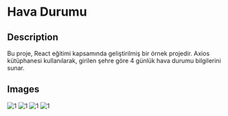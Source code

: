 <h1>Hava Durumu</h1>
<h2>Description</h2>
<p>Bu proje, React eğitimi kapsamında geliştirilmiş bir örnek projedir. Axios kütüphanesi kullanılarak, girilen şehre göre 4 günlük hava durumu bilgilerini sunar.</p>

<h2>Images</h2>
<img src="https://github.com/Dogukandogann/KatmanliBurgerProje/assets/134203440/531f8cdf-d727-40dc-a1d0-2e31eed8e970" alt="1" style="max-width: 100%;">
<img src=https://github.com/Dogukandogann/KatmanliBurgerProje/assets/134203440/21645abb-52a0-43ce-9481-52e2cc11ffc6" alt="1" style="max-width: 100%;">
<img src="https://github.com/Dogukandogann/KatmanliBurgerProje/assets/134203440/98e879e8-1597-4d08-bd1c-9d15538be01a" alt="1" style="max-width: 100%;">
<img src="https://github.com/Dogukandogann/KatmanliBurgerProje/assets/134203440/5d12a53f-7563-41c4-bc36-a99a3c1b5c1e" alt="1" style="max-width: 100%;">
